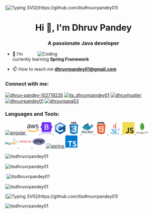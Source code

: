 [![Typing SVG](https://readme-typing-svg.herokuapp.com/?font=Righteous&color=FFA600&size=60&center=true&vCenter=true&width=1200&height=100&lines=Hello+%F0%9F%91%8B+Dhruv+Pandey+Here.;👨‍💻Aspiring+Software+Engineer.;Feel+Free+to+Get+in+Touch.+%F0%9F%98%84;)](https://github.com/itsdhruvrpandey01)

<h1 align="center">Hi 👋, I'm Dhruv Pandey</h1>
<h3 align="center">A passionate Java developer</h3>
<img align="right" alt="Coding" width="400" src="https://i.pinimg.com/originals/cd/59/d6/cd59d626dc86397fe45080e6e9c7027d.gif">

- 🌱 I’m currently learning **Spring Framework**

- 📫 How to reach me **dhruvrpandey01@gmail.com**

<h3 align="left">Connect with me:</h3>
<p align="left">
<a href="https://linkedin.com/in/dhruv-pandey-102719235" target="blank"><img align="center" src="https://raw.githubusercontent.com/rahuldkjain/github-profile-readme-generator/master/src/images/icons/Social/linked-in-alt.svg" alt="dhruv-pandey-102719235" height="30" width="40" /></a>
<a href="https://instagram.com/its_dhruvrpandey01" target="blank"><img align="center" src="https://raw.githubusercontent.com/rahuldkjain/github-profile-readme-generator/master/src/images/icons/Social/instagram.svg" alt="its_dhruvrpandey01" height="30" width="40" /></a>
<a href="https://www.codechef.com/users/dhruvhustler" target="blank"><img align="center" src="https://cdn.jsdelivr.net/npm/simple-icons@3.1.0/icons/codechef.svg" alt="dhruvhustler" height="30" width="40" /></a>
<a href="https://www.leetcode.com/dhruvrpandey01" target="blank"><img align="center" src="https://raw.githubusercontent.com/rahuldkjain/github-profile-readme-generator/master/src/images/icons/Social/leet-code.svg" alt="dhruvrpandey01" height="30" width="40" /></a>
<a href="https://auth.geeksforgeeks.org/user/dhruvrpana53" target="blank"><img align="center" src="https://raw.githubusercontent.com/rahuldkjain/github-profile-readme-generator/master/src/images/icons/Social/geeks-for-geeks.svg" alt="dhruvrpana53" height="30" width="40" /></a>
</p>

<h3 align="left">Languages and Tools:</h3>
<p align="left"> <a href="https://angular.io" target="_blank" rel="noreferrer"> <img src="https://angular.io/assets/images/logos/angular/angular.svg" alt="angular" width="40" height="40"/> </a> <a href="https://aws.amazon.com" target="_blank" rel="noreferrer"> <img src="https://raw.githubusercontent.com/devicons/devicon/master/icons/amazonwebservices/amazonwebservices-original-wordmark.svg" alt="aws" width="40" height="40"/> </a> <a href="https://getbootstrap.com" target="_blank" rel="noreferrer"> <img src="https://raw.githubusercontent.com/devicons/devicon/master/icons/bootstrap/bootstrap-plain-wordmark.svg" alt="bootstrap" width="40" height="40"/> </a> <a href="https://www.cprogramming.com/" target="_blank" rel="noreferrer"> <img src="https://raw.githubusercontent.com/devicons/devicon/master/icons/c/c-original.svg" alt="c" width="40" height="40"/> </a> <a href="https://www.w3schools.com/css/" target="_blank" rel="noreferrer"> <img src="https://raw.githubusercontent.com/devicons/devicon/master/icons/css3/css3-original-wordmark.svg" alt="css3" width="40" height="40"/> </a> <a href="https://www.docker.com/" target="_blank" rel="noreferrer"> <img src="https://raw.githubusercontent.com/devicons/devicon/master/icons/docker/docker-original-wordmark.svg" alt="docker" width="40" height="40"/> </a> <a href="https://www.w3.org/html/" target="_blank" rel="noreferrer"> <img src="https://raw.githubusercontent.com/devicons/devicon/master/icons/html5/html5-original-wordmark.svg" alt="html5" width="40" height="40"/> </a> <a href="https://www.java.com" target="_blank" rel="noreferrer"> <img src="https://raw.githubusercontent.com/devicons/devicon/master/icons/java/java-original.svg" alt="java" width="40" height="40"/> </a> <a href="https://developer.mozilla.org/en-US/docs/Web/JavaScript" target="_blank" rel="noreferrer"> <img src="https://raw.githubusercontent.com/devicons/devicon/master/icons/javascript/javascript-original.svg" alt="javascript" width="40" height="40"/> </a> <a href="https://www.mongodb.com/" target="_blank" rel="noreferrer"> <img src="https://raw.githubusercontent.com/devicons/devicon/master/icons/mongodb/mongodb-original-wordmark.svg" alt="mongodb" width="40" height="40"/> </a> <a href="https://www.mysql.com/" target="_blank" rel="noreferrer"> <img src="https://raw.githubusercontent.com/devicons/devicon/master/icons/mysql/mysql-original-wordmark.svg" alt="mysql" width="40" height="40"/> </a> <a href="https://www.oracle.com/" target="_blank" rel="noreferrer"> <img src="https://raw.githubusercontent.com/devicons/devicon/master/icons/oracle/oracle-original.svg" alt="oracle" width="40" height="40"/> </a> <a href="https://www.php.net" target="_blank" rel="noreferrer"> <img src="https://raw.githubusercontent.com/devicons/devicon/master/icons/php/php-original.svg" alt="php" width="40" height="40"/> </a> <a href="https://spring.io/" target="_blank" rel="noreferrer"> <img src="https://www.vectorlogo.zone/logos/springio/springio-icon.svg" alt="spring" width="40" height="40"/> </a> <a href="https://www.typescriptlang.org/" target="_blank" rel="noreferrer"> <img src="https://raw.githubusercontent.com/devicons/devicon/master/icons/typescript/typescript-original.svg" alt="typescript" width="40" height="40"/> </a> </p>

<p><img align="center" src="https://github-readme-stats.vercel.app/api/top-langs?username=itsdhruvrpandey01&show_icons=true&locale=en&layout=compact" alt="itsdhruvrpandey01" /></p>
<p><img align="center" src="https://leetcard.jacoblin.cool/dhruvrpandey01?theme=light&font=Cabin" alt="itsdhruvrpandey01" /></p>
<p>&nbsp;<img align="center" src="https://github-readme-stats.vercel.app/api?username=itsdhruvrpandey01&show_icons=true&locale=en" alt="itsdhruvrpandey01" /></p>
<p><img align="center" src="https://github-readme-streak-stats.herokuapp.com/?user=itsdhruvrpandey01&" alt="itsdhruvrpandey01" /></p>

[![Typing SVG](https://readme-typing-svg.herokuapp.com/?font=Righteous&color=FFA600&size=60&center=true&vCenter=true&width=1200&height=100&lines=Thanks+For+Visiting+My+Profile!!.;Visit+Again!...)](https://github.com/itsdhruvrpandey01)
<p align="left"><img src="https://komarev.com/ghpvc/?username=itsdhruvrpandey01" alt="itsdhruvrpandey01"/></p>
